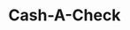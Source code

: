 ---
title: Cash-A-Check
slug: cash-a-check
updated-on: '2024-05-30T13:44:31.749Z'
created-on: '2024-05-30T13:41:46.671Z'
published-on: '2024-05-30T13:54:32.469Z'
f_city-state-2:
- cms/city/oceanside-ca.md
- cms/city/miami-fl.md
- cms/city/hollywood-fl.md
- cms/city/gainesville-fl.md
- cms/city/hialeah-fl.md
- cms/city/hallandale-fl.md
- cms/city/lauderhill-fl.md
- cms/city/versailles-ky.md
- cms/city/newton-ms.md
- cms/city/lancaster-pa.md
- cms/city/yakima-wa.md
- cms/city/opa-locka-fl.md
- cms/city/norwalk-ct.md
f_locations:
- cms/payday-loan/cash-a-check-8995.md
- cms/payday-loan/cash-a-check-8996.md
- cms/payday-loan/cash-a-check-8997.md
- cms/payday-loan/cash-a-check-8998.md
- cms/payday-loan/cash-a-check-8999.md
- cms/payday-loan/cash-a-check-9000.md
- cms/payday-loan/cash-a-check-9001.md
- cms/payday-loan/cash-a-check-9002.md
- cms/payday-loan/cash-a-check-9003.md
- cms/payday-loan/cash-a-check-9004.md
- cms/payday-loan/cash-a-check-9005.md
- cms/payday-loan/cash-a-check-9006.md
- cms/payday-loan/cash-a-check-9007.md
- cms/payday-loan/cash-a-check-9008.md
- cms/payday-loan/cash-a-check-9009.md
f_states:
- cms/state/california.md
- cms/state/florida.md
- cms/state/kentucky.md
- cms/state/mississippi.md
- cms/state/pennsylvania.md
- cms/state/washington.md
- cms/state/connecticut.md
layout: '[company].html'
tags: company
---